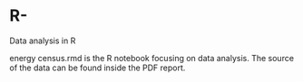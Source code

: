 # R-
Data analysis in R

energy census.rmd is the R notebook focusing on data analysis. The source of the data can be found inside the PDF report.
